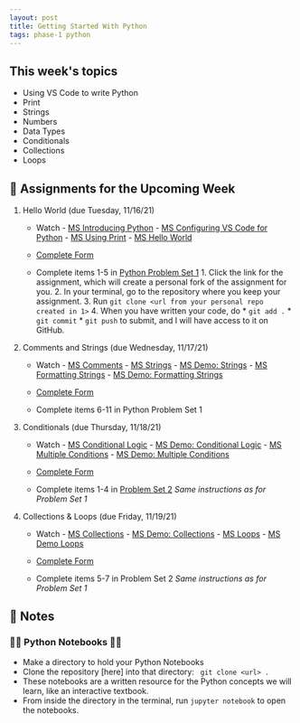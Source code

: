 ```yaml
---
layout: post
title: Getting Started With Python
tags: phase-1 python
---
```


## This week's topics

- Using VS Code to write Python
- Print
- Strings
- Numbers
- Data Types
- Conditionals
- Collections
- Loops

## 🔖 Assignments for the Upcoming Week
1. Hello World (due Tuesday, 11/16/21)
      - Watch 
            - [MS Introducing Python](https://youtu.be/7XOhibxgBlQ)
            - [MS Configuring VS Code for Python](https://youtu.be/EU8eayHWoZg)
            - [MS Using Print](https://youtu.be/FhoASwgvZHk)
            - [MS Hello World](https://youtu.be/wWwr0tDSqnE)

      - [Complete Form](https://forms.gle/MHkQnbX35i2KVjsq9)

      - Complete items 1-5 in [Python Problem Set 1](https://classroom.github.com/a/FCrhDObm)
            1. Click the link for the assignment, which will create a personal fork of the assignment for you.
            2. In your terminal, go to the repository where you keep your assignment.
            3. Run `git clone <url from your personal repo created in 1>`
            4. When you have written your code, do 
                  * `git add .` 
                  * `git commit` 
                  * `git push` 
            to submit, and I will have access to it on GitHub.

1. Comments and Strings (due Wednesday, 11/17/21)
      - Watch
            - [MS Comments](https://youtu.be/kEuVvUc1Zec)
            - [MS Strings](https://youtu.be/tSebLz1hNpA)
            - [MS Demo: Strings](https://youtu.be/zv3cVJHCqXA)
            - [MS Formatting Strings](https://youtu.be/bQQqxysLIGE)
            - [MS Demo: Formatting Strings](https://youtu.be/E850-MF22P0)
      - [Complete Form](https://forms.gle/MHkQnbX35i2KVjsq9)

      - Complete items 6-11 in Python Problem Set 1

1. Conditionals (due Thursday, 11/18/21)
      - Watch
            - [MS Conditional Logic](https://youtu.be/5pPKYWqkoek)
            - [MS Demo: Conditional Logic](https://youtu.be/zqVmqtTLmgw)
            - [MS Multiple Conditions](https://youtu.be/oYaGJBMoXok)
            - [MS Demo: Multiple Conditions](https://youtu.be/J9luo4cODzM)
      - [Complete Form](https://forms.gle/MHkQnbX35i2KVjsq9)

      - Complete items 1-4 in [Problem Set 2](https://classroom.github.com/a/ACYkEsBy)
            *Same instructions as for Problem Set 1*

1. Collections & Loops (due Friday, 11/19/21)
      - Watch
            - [MS Collections](https://youtu.be/beA8IsY3mQs)
            - [MS Demo: Collections](https://youtu.be/4PaSlXNjawM)
            - [MS Loops](https://youtu.be/LrOAl8vUFHY)
            - [MS Demo Loops](https://youtu.be/rAvD-6MpTw4)
      - [Complete Form](https://forms.gle/MHkQnbX35i2KVjsq9)

      - Complete items 5-7 in Problem Set 2
            *Same instructions as for Problem Set 1*


## 🦉 Notes

###  🐍📒 Python Notebooks 🐍📒
- Make a directory to hold your Python Notebooks
- Clone the repository [here] into that directory:
` git clone <url> .`
- These notebooks are a written resource for the Python concepts we will learn, like an interactive textbook.
- From inside the directory in the terminal, run `jupyter notebook` to open the notebooks.


